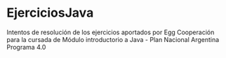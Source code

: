 # EjerciciosJava
Intentos de resolución de los ejercicios aportados por Egg Cooperación
para la cursada de Módulo introductorio a Java -
Plan Nacional Argentina Programa 4.0
